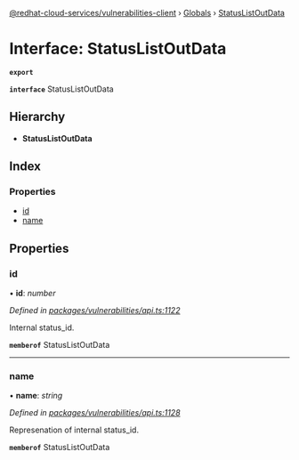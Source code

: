 [@redhat-cloud-services/vulnerabilities-client](../README.md) › [Globals](../globals.md) › [StatusListOutData](statuslistoutdata.md)

# Interface: StatusListOutData

**`export`** 

**`interface`** StatusListOutData

## Hierarchy

* **StatusListOutData**

## Index

### Properties

* [id](statuslistoutdata.md#id)
* [name](statuslistoutdata.md#name)

## Properties

###  id

• **id**: *number*

*Defined in [packages/vulnerabilities/api.ts:1122](https://github.com/Hyperkid123/javascript-clients/blob/master/packages/vulnerabilities/api.ts#L1122)*

Internal status_id.

**`memberof`** StatusListOutData

___

###  name

• **name**: *string*

*Defined in [packages/vulnerabilities/api.ts:1128](https://github.com/Hyperkid123/javascript-clients/blob/master/packages/vulnerabilities/api.ts#L1128)*

Represenation of internal status_id.

**`memberof`** StatusListOutData

